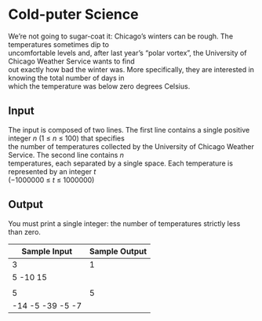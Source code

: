 # Cold-puter Science

We’re not going to sugar-coat it: Chicago’s winters can be rough. The temperatures sometimes dip to\
uncomfortable levels and, after last year’s “polar vortex”, the University of Chicago Weather Service wants to find\
out exactly how bad the winter was. More specifically, they are interested in knowing the total number of days in\
which the temperature was below zero degrees Celsius.

## Input

The input is composed of two lines. The first line contains a single positive integer *n* (1 ≤ *n* ≤ 100) that specifies\
the number of temperatures collected by the University of Chicago Weather Service. The second line contains *n*\
temperatures, each separated by a single space. Each temperature is represented by an integer *t*\
(−1000000 ≤ *t* ≤ 1000000)

## Output

You must print a single integer: the number of temperatures strictly less than zero.

| Sample Input      | Sample Output |
| ---               | ---           |
| 3                 | 1             |
| 5 -10 15          |               |
|                   |               |
| 5                 | 5             |
| -14 -5 -39 -5 -7  |               |